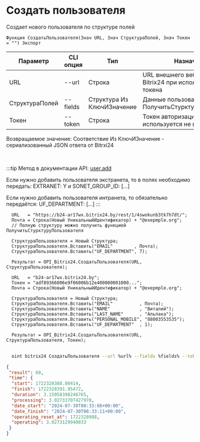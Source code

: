 ﻿---
sidebar_position: 3
---

# Создать пользователя
 Создает нового пользователя по структуре полей



`Функция СоздатьПользователя(Знач URL, Знач СтруктураПолей, Знач Токен = "") Экспорт`

  | Параметр | CLI опция | Тип | Назначение |
  |-|-|-|-|
  | URL | --url | Строка | URL внешнего вебхука или адрес Bitrix24 при использовании токена |
  | СтруктураПолей | --fields | Структура Из КлючИЗначение | Данные пользователя. См. ПолучитьСтурктуруПользователя |
  | Токен | --token | Строка | Токен авторизации, если используется не вебхук |

  
  Возвращаемое значение:   Соответствие Из КлючИЗначение - сериализованный JSON ответа от Bitrxi24

<br/>

:::tip
Метод в документации API: [user.add](https://dev.1c-bitrix.ru/rest_help/users/user_add.php)

 Если нужно добавить пользователя экстранета, то в полях необходимо передать: EXTRANET: Y и SONET_GROUP_ID: [...]

 Если нужно добавить пользователя интранета, то обязательно передаётся: UF_DEPARTMENT: [...]
:::
<br/>


```bsl title="Пример кода"
  URL   = "https://b24-ar17wx.bitrix24.by/rest/1/4swokunb3tk7h7dt/";
  Почта = Строка(Новый УникальныйИдентификатор) + "@exepmple.org";
  // Полную структуру можно получить функцией ПолучитьСтурктуруПользователя
  
  СтруктураПользователя = Новый Структура;
  СтруктураПользователя.Вставить("EMAIL"        , Почта);
  СтруктураПользователя.Вставить("UF_DEPARTMENT", 7);
  
  Результат = OPI_Bitrix24.СоздатьПользователя(URL, СтруктураПользователя);
  
  URL   = "b24-ar17wx.bitrix24.by";
  Токен = "adf89366006e9f06006b12e400000001000...";
  Почта = Строка(Новый УникальныйИдентификатор) + "@exepmple.org";
  
  СтруктураПользователя = Новый Структура;
  СтруктураПользователя.Вставить("EMAIL"          , Почта);
  СтруктураПользователя.Вставить("NAME"           , "Виталий");
  СтруктураПользователя.Вставить("LAST_NAME"      , "Альпака");
  СтруктураПользователя.Вставить("PERSONAL_MOBILE", "88003553535");
  СтруктураПользователя.Вставить("UF_DEPARTMENT"  , 1);
  
  Результат = OPI_Bitrix24.СоздатьПользователя(URL, СтруктураПользователя, Токен);
```
	


```sh title="Пример команды CLI"
    
  oint bitrix24 СоздатьПользователя --url %url% --fields %fields% --token %token%

```

```json title="Результат"
{
 "result": 60,
 "time": {
  "start": 1722328388.80414,
  "finish": 1722328391.95472,
  "duration": 3.15058398246765,
  "processing": 3.02733707427978,
  "date_start": "2024-07-30T08:33:08+00:00",
  "date_finish": "2024-07-30T08:33:11+00:00",
  "operating_reset_at": 1722328988,
  "operating": 3.0273129940033
 }
}
```

